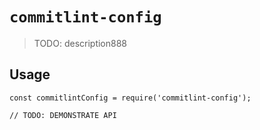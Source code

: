 <!--
 * @Author: yhyancy 2397856503@qq.com
 * @Date: 2023-07-12 21:14:03
 * @LastEditors: yhyancy 2397856503@qq.com
 * @LastEditTime: 2023-07-12 22:25:10
 * @FilePath: /印客code/Lesson01/packages/commitlint-config/README.md
 * @Description: 这是默认设置,请设置`customMade`, 打开koroFileHeader查看配置 进行设置: https://github.com/OBKoro1/koro1FileHeader/wiki/%E9%85%8D%E7%BD%AE
-->
# `commitlint-config`

> TODO: description888

## Usage

```
const commitlintConfig = require('commitlint-config');

// TODO: DEMONSTRATE API
```

